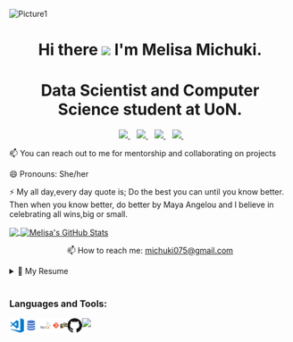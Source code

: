 ![Picture1](https://user-images.githubusercontent.com/61727167/114374135-fd751400-9b8b-11eb-9587-746bb40821c7.jpg)

<h1 align='center'>
  Hi there <img src="https://user-images.githubusercontent.com/61727167/114547962-cecc6b80-9c67-11eb-9697-b1c5a8c8ff46.gif" width="30px"> I'm Melisa Michuki.
</h1>

<h1 align='center'>
  Data Scientist and Computer Science student at UoN.
</h1>

<p align='center'>
  </a>&nbsp;&nbsp;
  <a href=>
    <img src="https://img.shields.io/badge/Windows-0078D6?style=for-the-badge&logo=windows&logoColor=white" />
  </a>&nbsp;&nbsp;
  <a href="https://www.linkedin.com/in/melisamichuki/">
    <img src="https://img.shields.io/badge/linkedin-%230077B5.svg?&style=for-the-badge&logo=linkedin&logoColor=white" />
  </a>&nbsp;&nbsp;
  <a href="https://open.spotify.com/user/313hotyz2cj6zp4y55f35pu3upfq?si=j9mWjvHlROCwqdNhGTj1Bw/">
    <img src="https://img.shields.io/badge/Spotify-1ED760?&style=for-the-badge&logo=spotify&logoColor=white"/>     
  </a>&nbsp;&nbsp;
  <a href="https://www.github.com/melisamichuki01/">
    <img src="https://img.shields.io/github/followers/melisamichuki01?style=social"/>     
  </a>&nbsp;&nbsp;
</p>


<p align='center'>
  
  📫 You can reach out to me for mentorship and collaborating on projects
  
  😄 Pronouns: She/her
  
  ⚡ My all day,every day quote is; Do the best you can until you know better. Then when you know better, do better by Maya  Angelou and I believe in celebrating all wins,big or small.

<a href="https://github.com/melisamichuki01/melisamichuki01">
  <img align="center" src="https://github-readme-stats.vercel.app/api?username=melisamichuki01&show_icons=true&count_private=true&theme=dark" />
</a>
<a href="https://github.com/melisamichuki01/melisamichuki01">
  <img align="center" src="https://github-readme-stats.vercel.app/api/top-langs/?username=melisamichuki01&theme=blue-green" alt="Melisa's GitHub Stats" />
</a>


<p align='center'>
  📫 How to reach me: <a href='mailto:michuki075@gmail.com'>michuki075@gmail.com</a>
</p>

<details>
  <summary>📃 My Resume</summary>


## Education

- 📖 **Data Science**\
📍 **Moringa School** - Nairobi, Kenya
<img align="right"
src="https://img.shields.io/badge/R-276DC3?style=for-the-badge&logo=r&logoColor=white" />
<img align="right" 
src="https://img.shields.io/badge/SQL%20Server-CC2927?logo=microsoft-sql-server&logoColor=white" />
<img align="right"
src="https://img.shields.io/badge/Github-181717?logo=github&logoColor=white" />
<img align="right"
src="https://img.shields.io/badge/Code-Python-informational?style=flat&logo=python&logoColor=white&color=2bbc8a" />


- 📖 **BSc.Computer Science**\
📍 **University of Nairobi** - Nairobi, Kenya
<img align="right"
src="https://img.shields.io/badge/C-00599C?style=for-the-badge&logo=c&logoColor=white" />
<img align="right"
src="https://img.shields.io/badge/C%2B%2B-00599C?style=for-the-badge&logo=c%2B%2B&logoColor=white" />

</details>

<br />

### Languages and Tools:

<img align="left" alt="Visual Studio Code" width="26px" src="https://raw.githubusercontent.com/github/explore/80688e429a7d4ef2fca1e82350fe8e3517d3494d/topics/visual-studio-code/visual-studio-code.png" />
<img align="left" alt="SQL" width="26px" src="https://raw.githubusercontent.com/github/explore/80688e429a7d4ef2fca1e82350fe8e3517d3494d/topics/sql/sql.png" />
<img align="left" alt="MySQL" width="26px" src="https://raw.githubusercontent.com/github/explore/80688e429a7d4ef2fca1e82350fe8e3517d3494d/topics/mysql/mysql.png" />
<img align="left" alt="Git" width="26px" src="https://raw.githubusercontent.com/github/explore/80688e429a7d4ef2fca1e82350fe8e3517d3494d/topics/git/git.png" />
<img align="left" alt="GitHub" width="26px" src="https://raw.githubusercontent.com/github/explore/78df643247d429f6cc873026c0622819ad797942/topics/github/github.png" />

![](https://img.shields.io/badge/Code-Python-informational?style=flat&logo=python&logoColor=white&color=2bbc8a)


